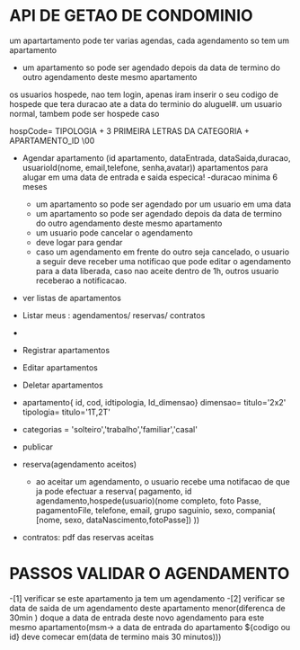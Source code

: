 # API  DE GETAO DE CONDOMINIO

um apartartamento pode ter varias agendas,
cada agendamento so tem  um apartamento

 - um apartamento so pode ser agendado depois da data de termino do outro agendamento deste 	 	mesmo apartamento

os usuarios hospede, nao tem login, apenas iram inserir o seu codigo de hospede que tera duracao ate a data do terminio do aluguel#.
um usuario normal, tambem pode ser hospede caso 

hospCode= TIPOLOGIA + 3 PRIMEIRA LETRAS DA CATEGORIA + APARTAMENTO_ID 
\00
- Agendar apartamento
(id apartamento, dataEntrada, dataSaida,duracao, usuarioId(nome, email,telefone, senha,avatar))
   apartamentos para alugar em uma data de entrada e saida especica!
   -duracao minima 6 meses
   - um apartamento so pode ser agendado por um usuario em uma data
   - um apartamento so pode ser agendado depois da data de termino do outro agendamento deste 	 	mesmo apartamento
   - um usuario pode cancelar o agendamento
   - deve logar para gendar
   - caso um agendamento em frente do outro seja cancelado, o usuario a seguir deve receber uma notificao que pode editar o agendamento para a data liberada, caso nao aceite dentro de 1h, outros usuario receberao a notificacao.
  
   
- ver listas de apartamentos
- Listar meus
	: agendamentos/ reservas/ contratos
 - 
 - Registrar apartamentos
 - Editar apartamentos
 - Deletar apartamentos
 - apartamento{ id, cod, idtipologia, Id_dimensao}
 	dimensao= titulo='2x2'
 	tipologia= titulo='1T,2T'
 - categorias = 'solteiro','trabalho','familiar','casal'
 - publicar
 - reserva(agendamento aceitos)
 	- ao aceitar um agendamento, o usuario recebe uma notifacao de que ja pode efectuar a reserva( pagamento, id agendamento,hospede(usuario)(nome completo, foto Passe, pagamentoFile, telefone, email, grupo saguinio, sexo, compania( [nome, sexo, dataNascimento,fotoPasse]) ))
 - contratos: pdf das reservas aceitas
    
    
    
    
 #  PASSOS VALIDAR O AGENDAMENTO
 -[1] verificar se este apartamento ja tem um agendamento
 -[2] verificar se data de saida de um agendamento deste apartamento menor(diferenca de 30min ) doque a data de entrada deste novo agendamento para este mesmo apartamento(msm-> a data de entrada do  apartamento ${codigo ou id} deve comecar em(data de termino mais 30 minutos)))